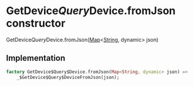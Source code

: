 


# GetDevice$Query$Device.fromJson constructor







GetDevice$Query$Device.fromJson([Map](https://api.flutter.dev/flutter/dart-core/Map-class.html)&lt;[String](https://api.flutter.dev/flutter/dart-core/String-class.html), dynamic> json)





## Implementation

```dart
factory GetDevice$Query$Device.fromJson(Map<String, dynamic> json) =>
    _$GetDevice$Query$DeviceFromJson(json);
```







